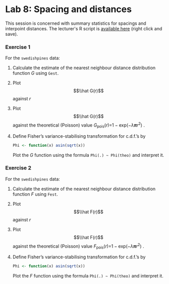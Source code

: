 Lab 8: Spacing and distances
================

This session is concerned with summary statistics for spacings and interpoint distances.
The lecturer's R script is [available here](https://raw.githubusercontent.com/spatstat/SSAI2017/master/Scripts/script08.R) (right click and save).

### Exercise 1

For the `swedishpines` data:

1.  Calculate the estimate of the nearest neighbour distance distribution function
    *G*
     using `Gest`.

2.  Plot
    $$\\hat G(r)$$
     against *r*

3.  Plot
    $$\\hat G(r)$$
     against the theoretical (Poisson) value
    *G*<sub>pois</sub>(*r*)=1 − exp(−*λ**π**r*<sup>2</sup>)
    .

4.  Define Fisher’s variance-stabilising transformation for c.d.f.’s by

    ``` r
    Phi <- function(x) asin(sqrt(x))
    ```

    Plot the *G* function using the formula `Phi(.) ~ Phi(theo)` and interpret it.

### Exercise 2

For the `swedishpines` data:

1.  Calculate the estimate of the nearest neighbour distance distribution function *F* using `Fest`.

2.  Plot
    $$\\hat F(r)$$
     against *r*

3.  Plot
    $$\\hat F(r)$$
     against the theoretical (Poisson) value
    *F*<sub>pois</sub>(*r*)=1 − exp(−*λ**π**r*<sup>2</sup>)
    .

4.  Define Fisher’s variance-stabilising transformation for c.d.f.’s by

    ``` r
    Phi <- function(x) asin(sqrt(x))
    ```

    Plot the *F* function using the formula `Phi(.) ~ Phi(theo)` and interpret it.
